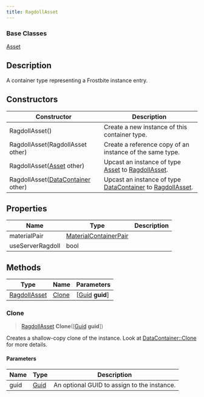 ```yaml
---
title: RagdollAsset
---
```

### Base Classes

[Asset](Asset)

## Description

A container type representing a Frostbite instance entry.

## Constructors

| Constructor                                                             | Description                                                                                                     |
| ----------------------------------------------------------------------- | --------------------------------------------------------------------------------------------------------------- |
| RagdollAsset()                                                          | Create a new instance of this container type.                                                                   |
| RagdollAsset(RagdollAsset other)                                        | Create a reference copy of an instance of the same type.                                                        |
| RagdollAsset([Asset](Asset) other)                                      | Upcast an instance of type [Asset](Asset) to [RagdollAsset](RagdollAsset).                                      |
| RagdollAsset([DataContainer](/vext/ref/shared/class/datacontainer) other) | Upcast an instance of type [DataContainer](/vext/ref/shared/class/datacontainer) to [RagdollAsset](RagdollAsset). |

## Properties

| Name             | Type                                           | Description |
| ---------------- | ---------------------------------------------- | ----------- |
| materialPair     | [MaterialContainerPair](MaterialContainerPair) |             |
| useServerRagdoll | bool                                           |             |

## Methods

| Type                         | Name            | Parameters                                     |
| ---------------------------- | --------------- | ---------------------------------------------- |
| [RagdollAsset](RagdollAsset) | [Clone](#clone) | \[[Guid](/vext/ref/shared/class/guid) **guid**\] |

### Clone

> [RagdollAsset](RagdollAsset) **Clone**(\[[Guid](/vext/ref/shared/class/guid) **guid**\])

Creates a shallow-copy clone of the instance. Look at [DataContainer::Clone](/vext/ref/shared/class/datacontainer#clone) for more details.

#### Parameters

| Name | Type         | Description                                 |
| ---- | ------------ | ------------------------------------------- |
| guid | [Guid](Guid) | An optional GUID to assign to the instance. |
